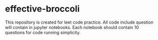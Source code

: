 # effective-broccoli
This repository is created for leet code practice. All code include question will contain in jupyter notebooks. Each notebook should contain 10 questions for code running simplicity. 
